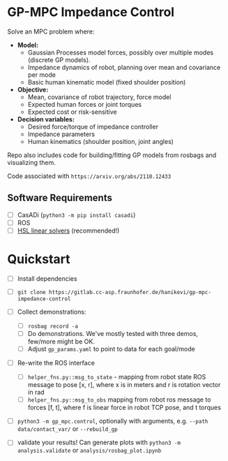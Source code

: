 # GP-MPC Impedance Control

Solve an MPC problem where:
 - **Model:** 
   - Gaussian Processes model forces, possibly over multiple modes (discrete GP models).
   - Impedance dynamics of robot, planning over mean and covariance per mode
   - Basic human kinematic model (fixed shoulder position)
 - **Objective:**
   - Mean, covariance of robot trajectory, force model
   - Expected human forces or joint torques
   - Expected cost or risk-sensitive
 - **Decision variables:**
    - Desired force/torque of impedance controller
    - Impedance parameters
    - Human kinematics (shoulder position, joint angles) 

Repo also includes code for building/fitting GP models from rosbags and visualizing them.

Code associated with `https://arxiv.org/abs/2110.12433`


## Software Requirements
 - [ ] CasADi (`python3 -m pip install casadi`)
 - [ ] ROS
 - [ ] [HSL linear solvers](https://github.com/casadi/casadi/wiki/Obtaining-HSL) (recommended!)

# Quickstart
 - [ ] Install dependencies
 - [ ] `git clone https://gitlab.cc-asp.fraunhofer.de/hanikevi/gp-mpc-impedance-control`
 - [ ] Collect demonstrations:
   - [ ] `rosbag record -a`
   - [ ] Do demonstrations. We've mostly tested with three demos, few/more might be OK.
   - [ ] Adjust `gp_params.yaml` to point to data for each goal/mode
 - [ ] Re-write the ROS interface
   - [ ] `helper_fns.py::msg_to_state` - mapping from robot state ROS message to pose [x, r], where x is in meters and r is rotation vector in rad
   - [ ]   `helper_fns.py::msg_to_obs` mapping from robot ros message to forces [f, t], where f is linear force in robot TCP pose, and t torques
 - [ ] `python3 -m gp_mpc.control`, optionally with arguments, e.g. `--path data/contact_var/` or `--rebuild_gp`
 - [ ] validate your results! Can generate plots with `python3 -m analysis.validate` or `analysis/rosbag_plot.ipynb`

